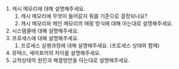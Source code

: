 1. 캐시 메모리에 대해 설명해주세요.
   1. 캐시 메모리에 무엇이 들어갈지 뭐를 기준으로 결정되나요?
   2. 캐시 메모리와 메인 메모리의 매핑 방식에 대해 아는대로 설명해주세요.
2. 시스템콜에 대해 설명해주세요.
3. 프로세스에 대해 설명해주세요.
   1. 프로세스 실행과정에 대해 설명해주세요. (프로세스 상태와 함께)
4. 뮤텍스, 세마포어의 차이를 설명해주세요.
5. 교착상태의 원인과 해결방안을 아는대로 설명해주세요.
